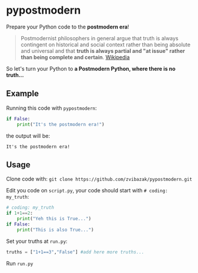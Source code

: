 # pypostmodern
Prepare your Python code to the **postmodern era**!

>Postmodernist philosophers in general argue that truth is always contingent on historical and social context rather than being absolute and universal and that **truth is always partial and "at issue" rather than being complete and certain**. [Wikipedia](https://en.wikipedia.org/wiki/Postmodernism)

So let's turn your Python to **a Postmodern Python, where there is no truth...**
## Example
Running this code with `pypostmodern`:
```python
if False:
    print("It's the postmodern era!")
```
the output will be:

`It's the postmodern era!`

## Usage
Clone code with:
`git clone https://github.com/zvibazak/pypostmodern.git`

Edit you code on `script.py`, your code should start with `# coding: my_truth`:
```python
# coding: my_truth
if 1+1==2: 
    print("Yeh this is True...")
if False: 
    print("This is also True...")
```

Set your truths at `run.py`:
```python
truths = ["1+1==3","False"] #add here more truths... 
```

Run `run.py`
